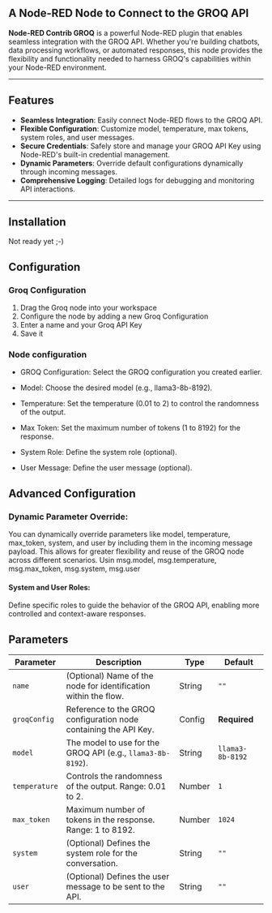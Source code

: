 ## A Node-RED Node to Connect to the GROQ API

**Node-RED Contrib GROQ** is a powerful Node-RED plugin that enables seamless integration with the GROQ API. Whether you're building chatbots, data processing workflows, or automated responses, this node provides the flexibility and functionality needed to harness GROQ's capabilities within your Node-RED environment.

---

## Features

- **Seamless Integration**: Easily connect Node-RED flows to the GROQ API.
- **Flexible Configuration**: Customize model, temperature, max tokens, system roles, and user messages.
- **Secure Credentials**: Safely store and manage your GROQ API Key using Node-RED's built-in credential management.
- **Dynamic Parameters**: Override default configurations dynamically through incoming messages.
- **Comprehensive Logging**: Detailed logs for debugging and monitoring API interactions.

---

## Installation

Not ready yet ;-)

## Configuration

### Groq Configuration
1. Drag the Groq node into your workspace
2. Configure the node by adding a new Groq Configuration
3. Enter a name and your Groq API Key
4. Save it

### Node configuration
- GROQ Configuration: Select the GROQ configuration you created earlier.
  
- Model: Choose the desired model (e.g., llama3-8b-8192).
- Temperature: Set the temperature (0.01 to 2) to control the randomness of the output.
- Max Token: Set the maximum number of tokens (1 to 8192) for the response.
- System Role: Define the system role (optional).
- User Message: Define the user message (optional).

## Advanced Configuration
### Dynamic Parameter Override:

You can dynamically override parameters like model, temperature, max_token, system, and user by including them in the incoming message payload. This allows for greater flexibility and reuse of the GROQ node across different scenarios.
Usin msg.model, msg.temperature, msg.max_token, msg.system, msg.user

#### System and User Roles:

Define specific roles to guide the behavior of the GROQ API, enabling more controlled and context-aware responses.

## Parameters

| Parameter    | Description                                                        | Type   | Default          |
|--------------|--------------------------------------------------------------------|--------|------------------|
| `name`       | (Optional) Name of the node for identification within the flow.    | String | `""`             |
| `groqConfig` | Reference to the GROQ configuration node containing the API Key.    | Config | **Required**     |
| `model`      | The model to use for the GROQ API (e.g., `llama3-8b-8192`).        | String | `llama3-8b-8192` |
| `temperature`| Controls the randomness of the output. Range: 0.01 to 2.           | Number | `1`              |
| `max_token`  | Maximum number of tokens in the response. Range: 1 to 8192.        | Number | `1024`            |
| `system`     | (Optional) Defines the system role for the conversation.           | String | `""`             |
| `user`       | (Optional) Defines the user message to be sent to the API.          | String | `""`             |

